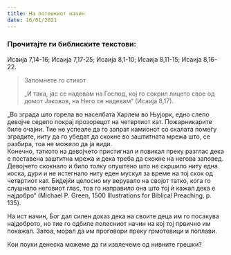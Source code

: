 ```yaml
---
title: На потешкиот начин
date: 16/01/2021
---
```


### Прочитајте ги библиските текстови:
Исаија 7,14-16; Исаија 7,17-25; Исаија 8,1-10; Исаија 8,11-15; Исаија 8,16-22.

> <p>Запомнете го стихот</p>
> „И така, јас се надевам на Господ, кој го сокрил лицето свое од домот Јаковов, на Него се надевам“ (Исаија 8,17).

„Во зграда што горела во населбата Харлем во Њујорк, едно слепо девојче седело покрај прозорецот на четвртиот кат. Пожарникарите биле очајни. Тие не успеале да го запрат камионот со скалата помеѓу зградите, ниту да го убедат да скокне во заштитната мрежа што, се разбира, тоа не можелo да ја види.
<br>
Конечно, таткото на девојчето пристигнал и повикал преку разглас дека е поставена заштитна мрежа и дека треба да скокне на негова заповед. Девојчето скокнало и било толку опуштено што не скршило ниту една коска, дури и не истегнало ниту еден мускул за време на тој скок од четвртиот кат. Бидејќи целосно му верувало на својот татко, кога го слушналo неговиот глас, тoa го направилo она што тој ѝ кажал дека е најдобро“ (Мichael P. Green, 1500 Illustrations for Biblical Preaching, p. 135).

На ист начин, Бог дал силен доказ дека на своите деца им го посакува најдоброто, но тие го одбиле полесниот начин на кој тој првично им покажал. Затоа, морал да им проговори преку грмотевици и поплави.

Кои поуки денеска можеме да ги извлечеме од нивните грешки?